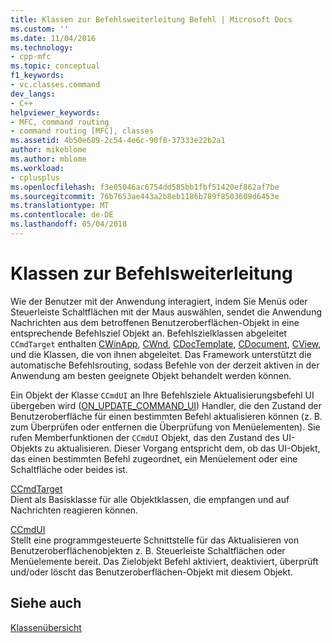 ```yaml
---
title: Klassen zur Befehlsweiterleitung Befehl | Microsoft Docs
ms.custom: ''
ms.date: 11/04/2016
ms.technology:
- cpp-mfc
ms.topic: conceptual
f1_keywords:
- vc.classes.command
dev_langs:
- C++
helpviewer_keywords:
- MFC, command routing
- command routing [MFC], classes
ms.assetid: 4b50e689-2c54-4e6c-90f0-37333e22b2a1
author: mikeblome
ms.author: mblome
ms.workload:
- cplusplus
ms.openlocfilehash: f3e05046ac6754dd585bb1fbf51420ef862af7be
ms.sourcegitcommit: 76b7653ae443a2b8eb1186b789f8503609d6453e
ms.translationtype: MT
ms.contentlocale: de-DE
ms.lasthandoff: 05/04/2018
---
```

# <a name="command-routing-classes"></a>Klassen zur Befehlsweiterleitung
Wie der Benutzer mit der Anwendung interagiert, indem Sie Menüs oder Steuerleiste Schaltflächen mit der Maus auswählen, sendet die Anwendung Nachrichten aus dem betroffenen Benutzeroberflächen-Objekt in eine entsprechende Befehlsziel Objekt an. Befehlszielklassen abgeleitet `CCmdTarget` enthalten [CWinApp](../mfc/reference/cwinapp-class.md), [CWnd](../mfc/reference/cwnd-class.md), [CDocTemplate](../mfc/reference/cdoctemplate-class.md), [CDocument](../mfc/reference/cdocument-class.md), [CView](../mfc/reference/cview-class.md), und die Klassen, die von ihnen abgeleitet. Das Framework unterstützt die automatische Befehlsrouting, sodass Befehle von der derzeit aktiven in der Anwendung am besten geeignete Objekt behandelt werden können.  
  
 Ein Objekt der Klasse `CCmdUI` an Ihre Befehlsziele Aktualisierungsbefehl UI übergeben wird ([ON_UPDATE_COMMAND_UI](reference/message-map-macros-mfc.md#on_update_command_ui)) Handler, die den Zustand der Benutzeroberfläche für einen bestimmten Befehl aktualisieren können (z. B. zum Überprüfen oder entfernen die Überprüfung von Menüelementen). Sie rufen Memberfunktionen der `CCmdUI` Objekt, das den Zustand des UI-Objekts zu aktualisieren. Dieser Vorgang entspricht dem, ob das UI-Objekt, das einen bestimmten Befehl zugeordnet, ein Menüelement oder eine Schaltfläche oder beides ist.  
  
 [CCmdTarget](../mfc/reference/ccmdtarget-class.md)  
 Dient als Basisklasse für alle Objektklassen, die empfangen und auf Nachrichten reagieren können.  
  
 [CCmdUI](../mfc/reference/ccmdui-class.md)  
 Stellt eine programmgesteuerte Schnittstelle für das Aktualisieren von Benutzeroberflächenobjekten z. B. Steuerleiste Schaltflächen oder Menüelemente bereit. Das Zielobjekt Befehl aktiviert, deaktiviert, überprüft und/oder löscht das Benutzeroberflächen-Objekt mit diesem Objekt.  
  
## <a name="see-also"></a>Siehe auch  
 [Klassenübersicht](../mfc/class-library-overview.md)

